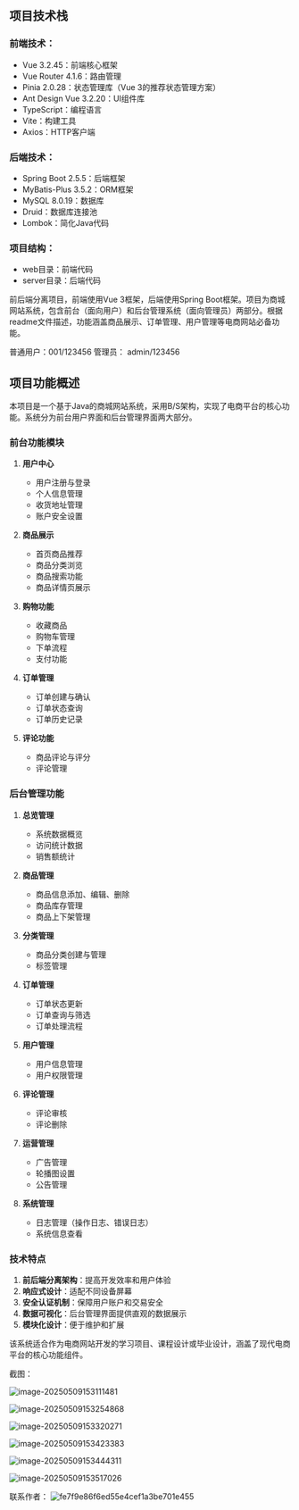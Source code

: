 ## 项目技术栈

### 前端技术：
- Vue 3.2.45：前端核心框架
- Vue Router 4.1.6：路由管理
- Pinia 2.0.28：状态管理库（Vue 3的推荐状态管理方案）
- Ant Design Vue 3.2.20：UI组件库
- TypeScript：编程语言
- Vite：构建工具
- Axios：HTTP客户端

### 后端技术：
- Spring Boot 2.5.5：后端框架
- MyBatis-Plus 3.5.2：ORM框架
- MySQL 8.0.19：数据库
- Druid：数据库连接池
- Lombok：简化Java代码

### 项目结构：
- web目录：前端代码
- server目录：后端代码

前后端分离项目，前端使用Vue 3框架，后端使用Spring Boot框架。项目为商城网站系统，包含前台（面向用户）和后台管理系统（面向管理员）两部分。根据readme文件描述，功能涵盖商品展示、订单管理、用户管理等电商网站必备功能。

普通用户：001/123456
管理员： admin/123456

## 项目功能概述

本项目是一个基于Java的商城网站系统，采用B/S架构，实现了电商平台的核心功能。系统分为前台用户界面和后台管理界面两大部分。

### 前台功能模块

1. **用户中心**
   - 用户注册与登录
   - 个人信息管理
   - 收货地址管理
   - 账户安全设置

2. **商品展示**
   - 首页商品推荐
   - 商品分类浏览
   - 商品搜索功能
   - 商品详情页展示

3. **购物功能**
   - 收藏商品
   - 购物车管理
   - 下单流程
   - 支付功能

4. **订单管理**
   - 订单创建与确认
   - 订单状态查询
   - 订单历史记录

5. **评论功能**
   - 商品评论与评分
   - 评论管理

### 后台管理功能

1. **总览管理**
   - 系统数据概览
   - 访问统计数据
   - 销售额统计

2. **商品管理**
   - 商品信息添加、编辑、删除
   - 商品库存管理
   - 商品上下架管理

3. **分类管理**
   - 商品分类创建与管理
   - 标签管理

4. **订单管理**
   - 订单状态更新
   - 订单查询与筛选
   - 订单处理流程

5. **用户管理**
   - 用户信息管理
   - 用户权限管理

6. **评论管理**
   - 评论审核
   - 评论删除

7. **运营管理**
   - 广告管理
   - 轮播图设置
   - 公告管理

8. **系统管理**
   - 日志管理（操作日志、错误日志）
   - 系统信息查看

### 技术特点

1. **前后端分离架构**：提高开发效率和用户体验
2. **响应式设计**：适配不同设备屏幕
3. **安全认证机制**：保障用户账户和交易安全
4. **数据可视化**：后台管理界面提供直观的数据展示
5. **模块化设计**：便于维护和扩展

该系统适合作为电商网站开发的学习项目、课程设计或毕业设计，涵盖了现代电商平台的核心功能组件。

截图：

![image-20250509153111481](https://gitee.com/zhou-zhou110/pik-bed/raw/master/img/202505091537877.png)

![image-20250509153254868](https://gitee.com/zhou-zhou110/pik-bed/raw/master/img/202505091537806.png)

![image-20250509153320271](https://gitee.com/zhou-zhou110/pik-bed/raw/master/img/202505091537807.png)

![image-20250509153423383](https://gitee.com/zhou-zhou110/pik-bed/raw/master/img/202505091537808.png)

![image-20250509153444311](https://gitee.com/zhou-zhou110/pik-bed/raw/master/img/202505091537809.png)

![image-20250509153517026](https://gitee.com/zhou-zhou110/pik-bed/raw/master/img/202505091536854.png)

联系作者：
![fe7f9e86f6ed55e4cef1a3be701e455](https://gitee.com/zhou-zhou110/pik-bed/raw/master/img/202505091539470.jpg)
